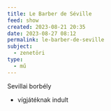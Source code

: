 ```yaml
---
title: Le Barber de Séville
feed: show
created: 2023-08-21 20:35
date: 2023-08-27 08:12
permalink: le-barber-de-seville
subject:
  - zenetöri
type:
  - mű
---
```


Sevillai borbély

- vígjátéknak indult
